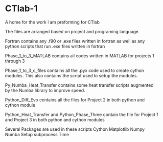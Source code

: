 # CTlab-1
A home for the work I am preforming for CTlab

The files are arranged based on project and programing language.

Fortran contains any .f90 or .exe files written in fortran as well as any python scripts that run .exe files written in fortran

Phase_1_to_3_MATLAB contains all codes written in MATLAB for projects 1 through 3

Phase_1_to_3_c_files contains all the .pyx code used to create cython modules. This also contains the script used to setup the modules.

Py_Numba_Heat_Transfer contains some heat transfer scripts augmented by the Numba library to improve speed.

Python_Diff_Evo contains all the files for Project 2 in both python and cython module

Python_Heat_Transfer and Python_Phase_Three contain the file for Project 1 and Project 3 in both python and cython modules

Several Packages are used in these scripts
Cython
Matplotlib
Numpy
Numba
Setup
subprocess
Time
